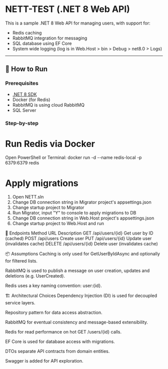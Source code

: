# NETT-TEST (.NET 8 Web API)

This is a sample .NET 8 Web API for managing users, with support for:
- Redis caching
- RabbitMQ integration for messaging
- SQL database using EF Core
- System wide logging (log is in Web.Host > bin > Debug > net8.0 > Logs)

---

## 🚀 How to Run

### Prerequisites
- [.NET 8 SDK](https://dotnet.microsoft.com/download)
- Docker (for Redis)
- RabbitMQ is using cloud RabbitMQ
- SQL Server

### Step-by-step

# Run Redis via Docker
Open PowerShell or Terminal:
docker run -d --name redis-local -p 6379:6379 redis

# Apply migrations
1. Open NETT.sln
2. Change DB connection string in Migrator project's appsettings.json
3. Change startup project to Migrator
4. Run Migrator, input "Y" to console to apply migrations to DB
5. Change DB connection string in Web.Host project's appsettings.json
3. Change startup project to Web.Host and run


🔧 Endpoints
Method	URL	Description
GET	/api/users/{id}	Get user by ID (cached)
POST /api/users	Create user
PUT	/api/users/{id}	Update user (invalidates cache)
DELETE	/api/users/{id}	Delete user (invalidates cache)

📦 Assumptions
Caching is only used for GetUserByIdAsync and optionally for filtered lists.

RabbitMQ is used to publish a message on user creation, updates and deletions (e.g. UserCreated).

Redis uses a key naming convention: user:{id}.

🏗️ Architectural Choices
Dependency Injection (DI) is used for decoupled service layers.

Repository pattern for data access abstraction.

RabbitMQ for eventual consistency and message-based extensibility.

Redis for read performance on hot GET /users/{id} calls.

EF Core is used for database access with migrations.

DTOs separate API contracts from domain entities.

Swagger is added for API exploration.